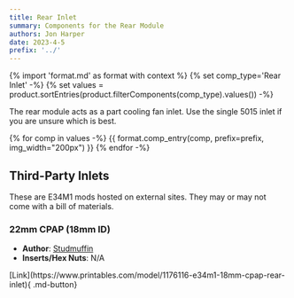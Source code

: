```yaml
---
title: Rear Inlet
summary: Components for the Rear Module
authors: Jon Harper
date: 2023-4-5
prefix: '../'
---
```


{% import 'format.md' as format with context %}
{% set comp_type='Rear Inlet' -%}
{% set values = product.sortEntries(product.filterComponents(comp_type).values()) -%}

The rear module acts as a part cooling fan inlet. Use the single 5015 inlet if you
are unsure which is best.

{% for comp in values -%}
{{ format.comp_entry(comp, prefix=prefix, img_width="200px") }}
{% endfor -%}

## Third-Party Inlets

These are E34M1 mods hosted on external sites. They may or may not come with a bill of materials.

### 22mm CPAP (18mm ID)

<div markdown class="jh-grid-container jh-grid-2">
<div markdown class="jh-grid-para">

- **Author**: [Studmuffin](https://www.printables.com/@Studmuffin_2595396)
- **Inserts/Hex Nuts**: N/A

<div markdown class="jh-grid-container jh-grid-1 jh-link-grid">
[Link](https://www.printables.com/model/1176116-e34m1-18mm-cpap-rear-inlet){ .md-button}
</div>
</div>
